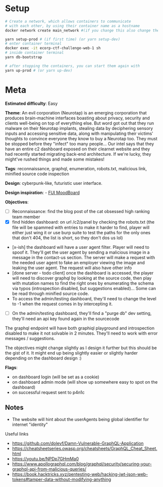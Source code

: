 
# Setup
```bash
# Create a network, which allows containers to communicate
# with each other, by using their container name as a hostname
docker network create main_network #(if you change this also change the name in the Dockerfiles)

yarn setup-prod # (if first time) (or yarn setup-dev)
# enter container terminal
docker exec -it ecorp-ctf-challenge-web-1 sh
# inside container terminal
yarn db-bootstrap

# after stopping the containers, you can start them again with
yarn up-prod # (or yarn up-dev)
```

# Meta

**Estimated difficulty**: Easy

**Theme**: An evil corporation (Neurotap) is an emerging corporation that produces brain-machine interfaces boasting about privacy, security and clients well-being on top of everything else.
    But word got out that they run malware on their Neurotap implants, stealing data by deciphering sensory inputs and accessing sensitive data,
    along with manipulating their victims' thoughts to convince everyone they know to buy a Neurotap too. They must be stopped before they "infect" too many people... 
    Our intel says that they have an entire c2 dashboard exposed on their clearnet website and they had recently started migrating back-end architecture. If we're lucky, they might've rushed things and made some mistakes!


**Tags**: reconnaissance, graphql, enumeration, robots.txt, malicious link, minified source code inspection

**Design**: cyberpunk-like, futuristic user interface.

**Design inspiration**: 
    - [FUI MoodBoard](https://www.behance.net/collection/203026051/FUI)

**Objectives**:
- [ ] Reconnaissance: find the blog post of the cat obsessed high ranking team member
- [x] find hidden dashboard: on url /c2/panel by checking the robots.txt (the file will be spammed with entries to make it harder to find, player will either just wing it or use burp suite to test the paths for the only ones that don't 404, the list is short, so they don't dos us lol)
- [x-ish] the dashboard will have a user agent filter. Player will need to spoof it. They'll get the user agent by sending a malicious image in a message in the contact-us section.
  The server will make a request with the needed user agent to fake an employer viewing the image and leaking the user agent.
  The request will also have other info
- [done server - todo client] once the dashboard is accessed, the player will need to discover graphql by looking at the source code, then play with mutation names to find the right ones by enumerating the schema via typos (introspection disabled, but suggestions enabled)... Some can be read through minified source code.
- To access the admin/testing dashboard, they'll need to change the level to -1 when the request comes in by intercepting it.
- [ ] On the admin/testing dashboard, they'll find a "purge db" dev setting, they'll need an api key found again in the sourcecode

The graphql endpoint will have both graphiql playground and introspection disabled to make it not solvable in 2 minutes. They'll need to work with error messages / suggestions.

The objectives might change slightly as I design it further but this should be the gist of it. It might end up being slightly easier or slightly harder depending on the dashboard design :)



**Flags**:
- on dashboard login (will be set as a cookie)
- on dashboard admin mode (will show up somewhere easy to spot on the dashboard)
- on successful request sent to p4n1c

## Notes

- The website will hint about the userAgents being global identifier for internet "identity"

Useful links
- https://github.com/dolevf/Damn-Vulnerable-GraphQL-Application
- https://cheatsheetseries.owasp.org/cheatsheets/GraphQL_Cheat_Sheet.html
- https://youtu.be/NPDp7GHmMa0
- https://www.apollographql.com/blog/graphql/security/securing-your-graphql-api-from-malicious-queries/
- https://book.hacktricks.xyz/pentesting-web/hacking-jwt-json-web-tokens#tamper-data-without-modifying-anything
